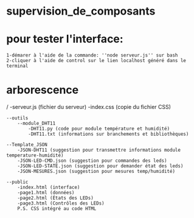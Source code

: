 # supervision_de_composants
 

# pour tester l'interface:
    1-démarer à l'aide de la commande: ''node serveur.js'' sur bash
    2-cliquer à l'aide de control sur le lien localhost généré dans le terminal

# arborescence
/
    -serveur.js (fichier du serveur)
    -index.css (copie du fichier CSS)

    --outils
        --module_DHT11
            -DHT11.py (code pour module température et humidité)
            -DHT11.txt (informations sur branchements et bibliothèques)

    --Template_JSON
        -JSON-DHT11 (suggestion pour transmettre informations module temperature-humidité)
        -JSON-LED-CMD.json (suggestion pour commandes des leds)
        -JSON-LED-STATE.json (suggestion pour demander état des leds)
        -JSON-MESURES.json (suggestion pour mesures temp/humidité)

    --public
        -index.html (interface)
        -page1.html (données)
        -page2.html (États des LEDs)
        -page3.html (Contrôles des LEDs)
        P.S. CSS intégré au code HTML